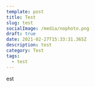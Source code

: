 ```yaml
---
template: post
title: Test
slug: test
socialImage: /media/nophoto.png
draft: true
date: 2021-02-27T15:33:31.365Z
description: test
category: Test
tags:
  - test
---
```

est
